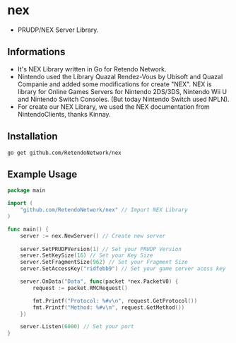 # nex
- PRUDP/NEX Server Library.

## Informations
- It's NEX Library written in Go for Retendo Network.
- Nintendo used the Library Quazal Rendez-Vous by Ubisoft and Quazal Companie and added some modifications for create "NEX". NEX is library for Online Games Servers for Nintendo 2DS/3DS, Nintendo Wii U and Nintendo Switch Consoles. (But today Nintendo Switch used NPLN).
- For create our NEX Library, we used the NEX documentation from NintendoClients, thanks Kinnay.

## Installation 
```
go get github.com/RetendoNetwork/nex
```

## Example Usage
```Go
package main

import (
	"github.com/RetendoNetwork/nex" // Import NEX Library
)

func main() {
	server := nex.NewServer() // Create new server
	
	server.SetPRUDPVersion(1) // Set your PRUDP Version
	server.SetKeySize(16) // Set your Key Size
	server.SetFragmentSize(962) // Set your Fragment Size
	server.SetAccessKey("ridfebb9") // Set your game server acess key

	server.OnData("Data", func(packet *nex.PacketV0) {
		request := packet.RMCRequest()

		fmt.Printf("Protocol: %#v\n", request.GetProtocol())
		fmt.Printf("Method: %#v\n", request.GetMethod())
	})

	server.Listen(6000) // Set your port
}
```